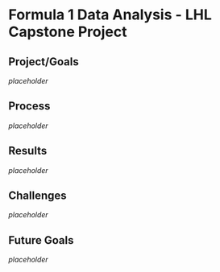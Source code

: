 # Formula 1 Data Analysis - LHL Capstone Project

## Project/Goals

*placeholder*

## Process

*placeholder*

## Results

*placeholder*

## Challenges

*placeholder*

## Future Goals

*placeholder*